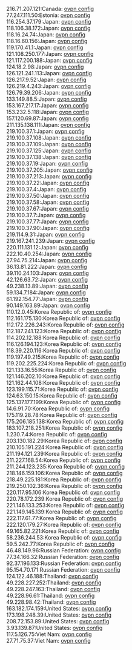 216.71.207.121:Canada: [ovpn config](vpn/216_71_207_121.ovpn)  
77.247.111.50:Estonia: [ovpn config](vpn/77_247_111_50.ovpn)  
116.254.37.179:Japan: [ovpn config](vpn/116_254_37_179.ovpn)  
118.106.38.172:Japan: [ovpn config](vpn/118_106_38_172.ovpn)  
118.16.24.74:Japan: [ovpn config](vpn/118_16_24_74.ovpn)  
118.16.60.156:Japan: [ovpn config](vpn/118_16_60_156.ovpn)  
119.170.41.1:Japan: [ovpn config](vpn/119_170_41_1.ovpn)  
121.108.250.177:Japan: [ovpn config](vpn/121_108_250_177.ovpn)  
121.117.200.188:Japan: [ovpn config](vpn/121_117_200_188.ovpn)  
124.18.2.98:Japan: [ovpn config](vpn/124_18_2_98.ovpn)  
126.121.241.113:Japan: [ovpn config](vpn/126_121_241_113.ovpn)  
126.217.9.52:Japan: [ovpn config](vpn/126_217_9_52.ovpn)  
126.219.4.243:Japan: [ovpn config](vpn/126_219_4_243.ovpn)  
126.79.39.206:Japan: [ovpn config](vpn/126_79_39_206.ovpn)  
133.149.88.5:Japan: [ovpn config](vpn/133_149_88_5.ovpn)  
153.167.217.17:Japan: [ovpn config](vpn/153_167_217_17.ovpn)  
153.232.5.118:Japan: [ovpn config](vpn/153_232_5_118.ovpn)  
157.120.69.87:Japan: [ovpn config](vpn/157_120_69_87.ovpn)  
211.135.138.111:Japan: [ovpn config](vpn/211_135_138_111.ovpn)  
219.100.37.1:Japan: [ovpn config](vpn/219_100_37_1.ovpn)  
219.100.37.108:Japan: [ovpn config](vpn/219_100_37_108.ovpn)  
219.100.37.109:Japan: [ovpn config](vpn/219_100_37_109.ovpn)  
219.100.37.125:Japan: [ovpn config](vpn/219_100_37_125.ovpn)  
219.100.37.138:Japan: [ovpn config](vpn/219_100_37_138.ovpn)  
219.100.37.19:Japan: [ovpn config](vpn/219_100_37_19.ovpn)  
219.100.37.205:Japan: [ovpn config](vpn/219_100_37_205.ovpn)  
219.100.37.213:Japan: [ovpn config](vpn/219_100_37_213.ovpn)  
219.100.37.22:Japan: [ovpn config](vpn/219_100_37_22.ovpn)  
219.100.37.4:Japan: [ovpn config](vpn/219_100_37_4.ovpn)  
219.100.37.50:Japan: [ovpn config](vpn/219_100_37_50.ovpn)  
219.100.37.58:Japan: [ovpn config](vpn/219_100_37_58.ovpn)  
219.100.37.67:Japan: [ovpn config](vpn/219_100_37_67.ovpn)  
219.100.37.7:Japan: [ovpn config](vpn/219_100_37_7.ovpn)  
219.100.37.77:Japan: [ovpn config](vpn/219_100_37_77.ovpn)  
219.100.37.90:Japan: [ovpn config](vpn/219_100_37_90.ovpn)  
219.114.9.31:Japan: [ovpn config](vpn/219_114_9_31.ovpn)  
219.167.241.239:Japan: [ovpn config](vpn/219_167_241_239.ovpn)  
220.111.131.12:Japan: [ovpn config](vpn/220_111_131_12.ovpn)  
222.10.40.254:Japan: [ovpn config](vpn/222_10_40_254.ovpn)  
27.94.75.214:Japan: [ovpn config](vpn/27_94_75_214.ovpn)  
36.13.81.222:Japan: [ovpn config](vpn/36_13_81_222.ovpn)  
39.110.24.103:Japan: [ovpn config](vpn/39_110_24_103.ovpn)  
42.126.63.72:Japan: [ovpn config](vpn/42_126_63_72.ovpn)  
49.238.13.89:Japan: [ovpn config](vpn/49_238_13_89.ovpn)  
59.134.7.184:Japan: [ovpn config](vpn/59_134_7_184.ovpn)  
61.192.154.77:Japan: [ovpn config](vpn/61_192_154_77.ovpn)  
90.149.163.89:Japan: [ovpn config](vpn/90_149_163_89.ovpn)  
110.12.0.45:Korea Republic of: [ovpn config](vpn/110_12_0_45.ovpn)  
112.161.175.130:Korea Republic of: [ovpn config](vpn/112_161_175_130.ovpn)  
112.172.226.243:Korea Republic of: [ovpn config](vpn/112_172_226_243.ovpn)  
112.187.241.123:Korea Republic of: [ovpn config](vpn/112_187_241_123.ovpn)  
114.202.12.188:Korea Republic of: [ovpn config](vpn/114_202_12_188.ovpn)  
116.126.194.123:Korea Republic of: [ovpn config](vpn/116_126_194_123.ovpn)  
118.39.220.116:Korea Republic of: [ovpn config](vpn/118_39_220_116.ovpn)  
119.197.49.215:Korea Republic of: [ovpn config](vpn/119_197_49_215.ovpn)  
119.202.225.224:Korea Republic of: [ovpn config](vpn/119_202_225_224.ovpn)  
121.133.16.55:Korea Republic of: [ovpn config](vpn/121_133_16_55.ovpn)  
121.146.202.10:Korea Republic of: [ovpn config](vpn/121_146_202_10.ovpn)  
121.162.44.108:Korea Republic of: [ovpn config](vpn/121_162_44_108.ovpn)  
123.199.115.71:Korea Republic of: [ovpn config](vpn/123_199_115_71.ovpn)  
124.63.150.15:Korea Republic of: [ovpn config](vpn/124_63_150_15.ovpn)  
125.137.177.199:Korea Republic of: [ovpn config](vpn/125_137_177_199.ovpn)  
14.6.91.70:Korea Republic of: [ovpn config](vpn/14_6_91_70.ovpn)  
175.119.28.78:Korea Republic of: [ovpn config](vpn/175_119_28_78.ovpn)  
175.206.185.138:Korea Republic of: [ovpn config](vpn/175_206_185_138.ovpn)  
183.107.218.251:Korea Republic of: [ovpn config](vpn/183_107_218_251.ovpn)  
1.230.7.4:Korea Republic of: [ovpn config](vpn/1_230_7_4.ovpn)  
203.130.182.29:Korea Republic of: [ovpn config](vpn/203_130_182_29.ovpn)  
210.105.191.224:Korea Republic of: [ovpn config](vpn/210_105_191_224.ovpn)  
211.194.121.239:Korea Republic of: [ovpn config](vpn/211_194_121_239.ovpn)  
211.227.168.54:Korea Republic of: [ovpn config](vpn/211_227_168_54.ovpn)  
211.244.123.235:Korea Republic of: [ovpn config](vpn/211_244_123_235.ovpn)  
218.146.159.106:Korea Republic of: [ovpn config](vpn/218_146_159_106.ovpn)  
218.49.225.181:Korea Republic of: [ovpn config](vpn/218_49_225_181.ovpn)  
219.250.102.36:Korea Republic of: [ovpn config](vpn/219_250_102_36.ovpn)  
220.117.95.106:Korea Republic of: [ovpn config](vpn/220_117_95_106.ovpn)  
220.78.172.239:Korea Republic of: [ovpn config](vpn/220_78_172_239.ovpn)  
221.146.133.253:Korea Republic of: [ovpn config](vpn/221_146_133_253.ovpn)  
221.149.145.139:Korea Republic of: [ovpn config](vpn/221_149_145_139.ovpn)  
222.117.61.77:Korea Republic of: [ovpn config](vpn/222_117_61_77.ovpn)  
222.120.179.27:Korea Republic of: [ovpn config](vpn/222_120_179_27.ovpn)  
49.165.82.221:Korea Republic of: [ovpn config](vpn/49_165_82_221.ovpn)  
58.236.244.53:Korea Republic of: [ovpn config](vpn/58_236_244_53.ovpn)  
59.5.242.77:Korea Republic of: [ovpn config](vpn/59_5_242_77.ovpn)  
46.48.149.96:Russian Federation: [ovpn config](vpn/46_48_149_96.ovpn)  
77.34.166.32:Russian Federation: [ovpn config](vpn/77_34_166_32.ovpn)  
92.37.196.133:Russian Federation: [ovpn config](vpn/92_37_196_133.ovpn)  
95.154.70.171:Russian Federation: [ovpn config](vpn/95_154_70_171.ovpn)  
124.122.46.188:Thailand: [ovpn config](vpn/124_122_46_188.ovpn)  
49.228.227.252:Thailand: [ovpn config](vpn/49_228_227_252.ovpn)  
49.228.247.163:Thailand: [ovpn config](vpn/49_228_247_163.ovpn)  
49.228.96.61:Thailand: [ovpn config](vpn/49_228_96_61.ovpn)  
49.228.98.42:Thailand: [ovpn config](vpn/49_228_98_42.ovpn)  
163.182.174.159:United States: [ovpn config](vpn/163_182_174_159.ovpn)  
173.198.248.39:United States: [ovpn config](vpn/173_198_248_39.ovpn)  
208.72.153.89:United States: [ovpn config](vpn/208_72_153_89.ovpn)  
3.93.139.87:United States: [ovpn config](vpn/3_93_139_87.ovpn)  
117.5.126.75:Viet Nam: [ovpn config](vpn/117_5_126_75.ovpn)  
27.71.75.37:Viet Nam: [ovpn config](vpn/27_71_75_37.ovpn)  
